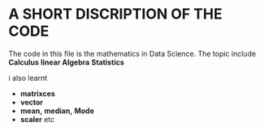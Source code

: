 # A SHORT DISCRIPTION OF THE CODE

The code in this file is the mathematics in Data Science. The topic include
**Calculus**
**linear Algebra**
**Statistics**

i also learnt
- **matrixces**
- **vector**
- **mean,** **median,** **Mode**
- **scaler** etc